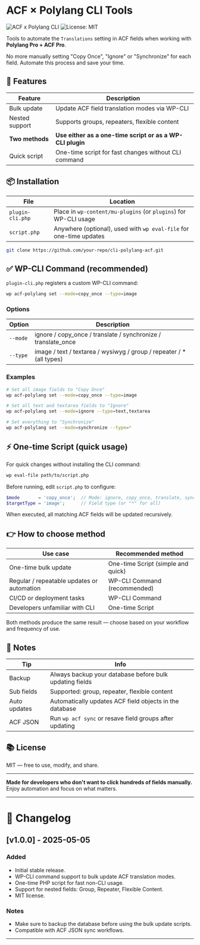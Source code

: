 # ACF × Polylang CLI Tools

![ACF x Polylang CLI](https://img.shields.io/badge/ACF--Polylang-CLI-blue?style=for-the-badge)
![License: MIT](https://img.shields.io/badge/License-MIT-green?style=for-the-badge)

Tools to automate the `Translations` setting in ACF fields when working with **Polylang Pro + ACF Pro**.

No more manually setting "Copy Once", "Ignore" or "Synchronize" for each field. Automate this process and save your time.

## 🚀 Features

| Feature         | Description                                               |
| --------------- | --------------------------------------------------------- |
| Bulk update     | Update ACF field translation modes via WP-CLI             |
| Nested support  | Supports groups, repeaters, flexible content              |
| **Two methods** | **Use either as a one-time script or as a WP-CLI plugin** |
| Quick script    | One-time script for fast changes without CLI command      |

## 📦 Installation

| File             | Location                                                           |
| ---------------- | ------------------------------------------------------------------ |
| `plugin-cli.php` | Place in `wp-content/mu-plugins` (or `plugins`) for WP-CLI usage   |
| `script.php`     | Anywhere (optional), used with `wp eval-file` for one-time updates |

```bash
git clone https://github.com/your-repo/cli-polylang-acf.git
```

## ✅ WP-CLI Command (recommended)

`plugin-cli.php` registers a custom WP-CLI command:

```bash
wp acf-polylang set --mode=copy_once --type=image
```

### Options

| Option   | Description                                                           |
| -------- | --------------------------------------------------------------------- |
| `--mode` | ignore / copy\_once / translate / synchronize / translate\_once       |
| `--type` | image / text / textarea / wysiwyg / group / repeater / \* (all types) |

### Examples

```bash
# Set all image fields to "Copy Once"
wp acf-polylang set --mode=copy_once --type=image

# Set all text and textarea fields to "Ignore"
wp acf-polylang set --mode=ignore --type=text,textarea

# Set everything to "Synchronize"
wp acf-polylang set --mode=synchronize --type=*
```

## ⚡ One-time Script (quick usage)

For quick changes without installing the CLI command:

```bash
wp eval-file path/to/script.php
```

Before running, edit `script.php` to configure:

```php
$mode       = 'copy_once';  // Mode: ignore, copy_once, translate, synchronize
$targetType = 'image';      // Field type (or "*" for all)
```

When executed, all matching ACF fields will be updated recursively.

## 👉 How to choose method

| Use case                                   | Recommended method                 |
| ------------------------------------------ | ---------------------------------- |
| One-time bulk update                       | One-time Script (simple and quick) |
| Regular / repeatable updates or automation | WP-CLI Command (recommended)       |
| CI/CD or deployment tasks                  | WP-CLI Command                     |
| Developers unfamiliar with CLI             | One-time Script                    |

Both methods produce the same result — choose based on your workflow and frequency of use.

## 📌 Notes

| Tip          | Info                                                    |
| ------------ | ------------------------------------------------------- |
| Backup       | Always backup your database before bulk updating fields |
| Sub fields   | Supported: group, repeater, flexible content            |
| Auto updates | Automatically updates ACF field objects in the database |
| ACF JSON     | Run `wp acf sync` or resave field groups after updating |

## 📚 License

MIT — free to use, modify, and share.

---

**Made for developers who don't want to click hundreds of fields manually.**
Enjoy automation and focus on what matters.

---

# 📖 Changelog

## \[v1.0.0] - 2025-05-05

### Added

* Initial stable release.
* WP-CLI command support to bulk update ACF translation modes.
* One-time PHP script for fast non-CLI usage.
* Support for nested fields: Group, Repeater, Flexible Content.
* MIT license.

### Notes

* Make sure to backup the database before using the bulk update scripts.
* Compatible with ACF JSON sync workflows.

---
